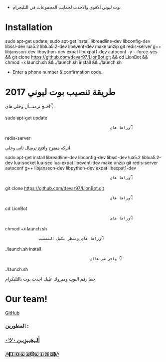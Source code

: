 * بوت ليوني الاقوى والاحدث لحمايت المجموعات في التليجرام


# Installation

sudo apt-get update; sudo apt-get install libreadline-dev libconfig-dev libssl-dev lua5.2 liblua5.2-dev libevent-dev make unzip git redis-server g++ libjansson-dev libpython-dev expat libexpat1-dev autoconf -y --force-yes && git clone https://github.com/devar97/LionBot.git && cd LionBot && chmod +x launch.sh && ./launch.sh install && ./launch.sh

* Enter a phone number & confirmation code.




# طريقة تنصيب بوت ليوني 2017

افتـح ترمنـــأل وخلي
                                                           هاي👇

sudo apt-get update
                                        
                                                   وراها هاي👇

redis-server

اتركه مفتوح وافتح ترمنال ثاني وخلي

sudo apt-get install libreadline-dev libconfig-dev libssl-dev lua5.2 liblua5.2-dev lua-socket lua-sec lua-expat libevent-dev make unzip git redis-server autoconf g++ libjansson-dev libpython-dev expat libexpat1-dev

                                                   وراها هاي👇

git clone https://github.com/devar97/LionBot.git

                                                   وراها هاي👇

cd LionBot

                                                   وراها هاي👇

chmod +x launch.sh

                   وراها هاي ونتظر يكمل التنصيب👇

./launch.sh install

                                          واخر شي هااي 👇

./launch.sh

حط رقم البوت ومبروك عليك احدث بوت بالتليكرام

# Our team!

[GitHub](https://github.com/devar97) 

###  المطورين  :

### [٠ツاٰلـہحَہہزِيـن ٠](https://telegram.me/Dev_ar) 
### [🎶❰🇯 🇴 🇰 🇷۞🇰 🇮 🇳 🇬❱🎶](https://telegram.me/js_33) 

